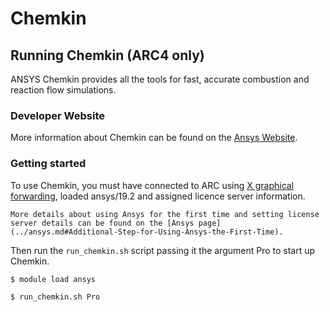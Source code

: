 # Chemkin

## Running Chemkin (ARC4 only)

ANSYS Chemkin provides all the tools for fast, accurate combustion and reaction flow simulations.

### Developer Website

More information about Chemkin can be found on the [Ansys Website](https://www.ansys.com/en-gb/products/fluids/ansys-chemkin-pro).

### Getting started

To use Chemkin, you must have connected to ARC using [X graphical forwarding](../../../getting_started/logon.md#Graphics-forwarding-(X11)), loaded ansys/19.2 and assigned licence server information.

```{note}
More details about using Ansys for the first time and setting license server details can be found on the [Ansys page](../ansys.md#Additional-Step-for-Using-Ansys-the-First-Time).
```

Then run the `run_chemkin.sh` script passing it the argument Pro to start up Chemkin.

```bash
$ module load ansys

$ run_chemkin.sh Pro
```
